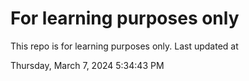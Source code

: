 # For learning purposes only
This repo is for learning purposes only.
Last updated at

Thursday, March 7, 2024 5:34:43 PM

